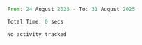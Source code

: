 <!--START_SECTION:waka-->

```rust
From: 24 August 2025 - To: 31 August 2025

Total Time: 0 secs

No activity tracked
```

<!--END_SECTION:waka-->
